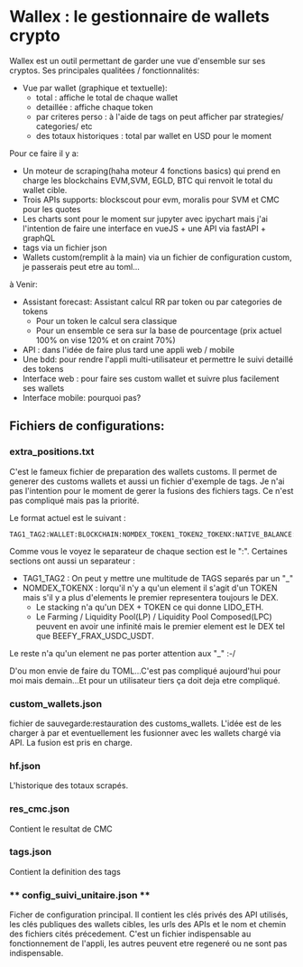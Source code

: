 # Wallex : le gestionnaire de wallets crypto

Wallex est un outil permettant de garder une vue d'ensemble sur ses cryptos.
Ses principales qualitées / fonctionnalités:

* Vue par wallet (graphique et textuelle):
  * total : affiche le total de chaque wallet
  * detaillée : affiche chaque token
  * par criteres perso : à l'aide de tags on peut afficher par strategies/ categories/ etc
  * des totaux historiques : total par wallet en USD pour le moment

Pour ce faire il y a:
* Un moteur de scraping(haha moteur 4 fonctions basics) qui prend en charge les blockchains EVM,SVM, EGLD, BTC qui renvoit le total du wallet cible.
* Trois APIs supports: blockscout pour evm,  moralis pour SVM et CMC pour les quotes
* Les charts sont pour le moment sur jupyter avec ipychart mais j'ai l'intention de faire une interface en vueJS + une API via fastAPI + graphQL
* tags via un fichier json
* Wallets custom(remplit à la main) via un fichier de configuration custom, je passerais peut etre au toml...

à Venir:
* Assistant forecast: Assistant calcul RR par token ou par categories de tokens
  * Pour un token le calcul sera classique
  * Pour un ensemble ce sera sur la base de pourcentage (prix actuel 100% on vise 120% et on craint 70%)
* API : dans l'idée de faire plus tard une appli web / mobile
* Une bdd: pour rendre l'appli multi-utilisateur et permettre le suivi detaillé des tokens
* Interface web : pour faire ses custom wallet et suivre plus facilement ses wallets
* Interface mobile: pourquoi pas?

## Fichiers de configurations:

### extra_positions.txt

C'est le fameux fichier de preparation des wallets customs. Il permet de generer des customs wallets et aussi un fichier d'exemple de tags.
Je n'ai pas l'intention pour le moment de gerer la fusions des fichiers tags. Ce n'est pas compliqué mais pas la priorité.

Le format actuel est le suivant :

```code
TAG1_TAG2:WALLET:BLOCKCHAIN:NOMDEX_TOKEN1_TOKEN2_TOKENX:NATIVE_BALANCE:USD_BALANCE:EXCHANGE_RATE
```

Comme vous le voyez le separateur de chaque section est le ":".
Certaines sections ont aussi un separateur :

* TAG1_TAG2 : On peut y mettre une multitude de TAGS separés par un "_"
* NOMDEX_TOKENX : lorqu'il n'y a qu'un element il s'agit d'un TOKEN mais s'il y a plus d'elements le premier representera toujours le DEX.
  * Le stacking n'a qu'un DEX + TOKEN ce qui donne LIDO_ETH. 
  * Le Farming / Liquidity Pool(LP) / Liquidity Pool Composed(LPC) peuvent en avoir une infinité mais le premier element est le DEX tel que BEEFY_FRAX_USDC_USDT.

Le reste n'a qu'un element ne pas porter attention aux "_" :-/

D'ou mon envie de faire du TOML...C'est pas compliqué aujourd'hui pour moi mais demain...Et pour un utilisateur tiers ça doit deja etre compliqué.

### custom_wallets.json

fichier de sauvegarde:restauration des customs_wallets. L'idée est de les charger à par et eventuellement les fusionner avec les wallets chargé via API. La fusion est pris en charge.

### hf.json

L'historique des totaux scrapés.

### res_cmc.json

Contient le resultat de CMC

### tags.json

Contient la definition des tags

### ** config_suivi_unitaire.json **

Ficher de configuration principal. Il contient les clés privés des API utilisés, les clés publiques des wallets cibles, les urls des APIs et le nom et chemin des fichiers cités précedement. C'est un fichier indispensable au fonctionnement de l'appli, les autres peuvent etre regeneré ou ne sont pas indispensable.

